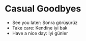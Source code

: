 
# Casual Goodbyes

- See you later: Sonra görüşürüz
- Take care: Kendine iyi bak
- Have a nice day: İyi günler
